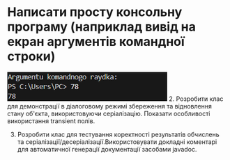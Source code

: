 # Написати просту консольну програму (наприклад вивід на екран аргументів командної строки)

[![](https://github.com/xxxx3423/javaprpoject/blob/main/img/img.png?raw=true)](https://github.com/xxxx3423/javaprpoject)
2. Розробити клас для демонстрації в діалоговому режимі збереження та відновлення стану об'єкта, використовуючи серіалізацію. Показати особливості використання transient полів. 

3. Розробити клас для тестування коректності результатів обчислень та серіалізації/десеріалізації.Використовувати докладні коментарі для автоматичної генерації документації засобами javadoc.
